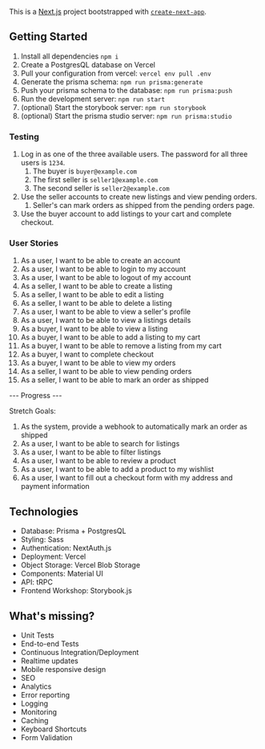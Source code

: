 This is a [Next.js](https://nextjs.org/) project bootstrapped with [`create-next-app`](https://github.com/vercel/next.js/tree/canary/packages/create-next-app).

## Getting Started

1. Install all dependencies `npm i`
2. Create a PostgresQL database on Vercel
3. Pull your configuration from vercel: `vercel env pull .env`
4. Generate the prisma schema: `npm run prisma:generate`
5. Push your prisma schema to the database: `npm run prisma:push`
6. Run the development server: `npm run start`
7. (optional) Start the storybook server: `npm run storybook`
8. (optional) Start the prisma studio server: `npm run prisma:studio`

### Testing

1. Log in as one of the three available users. The password for all three users is `1234`.
   1. The buyer is `buyer@example.com`
   2. The first seller is `seller1@example.com`
   3. The second seller is `seller2@example.com`
2. Use the seller accounts to create new listings and view pending orders.
   1. Seller's can mark orders as shipped from the pending orders page.
3. Use the buyer account to add listings to your cart and complete checkout.

### User Stories

1. As a user, I want to be able to create an account
2. As a user, I want to be able to login to my account
3. As a user, I want to be able to logout of my account
4. As a seller, I want to be able to create a listing
5. As a seller, I want to be able to edit a listing
6. As a seller, I want to be able to delete a listing
7. As a user, I want to be able to view a seller's profile
8. As a user, I want to be able to view a listings details
9. As a buyer, I want to be able to view a listing
10. As a buyer, I want to be able to add a listing to my cart
11. As a buyer, I want to be able to remove a listing from my cart
12. As a buyer, I want to complete checkout
13. As a buyer, I want to be able to view my orders
14. As a seller, I want to be able to view pending orders
15. As a seller, I want to be able to mark an order as shipped

--- Progress ---

Stretch Goals:

1. As the system, provide a webhook to automatically mark an order as shipped
2. As a user, I want to be able to search for listings
3. As a user, I want to be able to filter listings
4. As a user, I want to be able to review a product
5. As a user, I want to be able to add a product to my wishlist
6. As a user, I want to fill out a checkout form with my address and payment information

## Technologies

- Database: Prisma + PostgresQL
- Styling: Sass
- Authentication: NextAuth.js
- Deployment: Vercel
- Object Storage: Vercel Blob Storage
- Components: Material UI
- API: tRPC
- Frontend Workshop: Storybook.js

## What's missing?

- Unit Tests
- End-to-end Tests
- Continuous Integration/Deployment
- Realtime updates
- Mobile responsive design
- SEO
- Analytics
- Error reporting
- Logging
- Monitoring
- Caching
- Keyboard Shortcuts
- Form Validation
